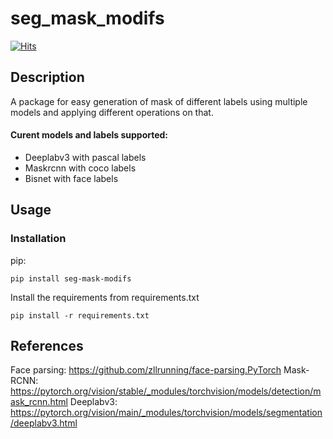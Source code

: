 # seg_mask_modifs

[![Hits](https://hits.seeyoufarm.com/api/count/incr/badge.svg?url=https%3A%2F%2Fgithub.com%2Fvardanagarwal%2Fmask_modifs&count_bg=%2379C83D&title_bg=%23555555&icon=&icon_color=%23E7E7E7&title=hits&edge_flat=false)](https://hits.seeyoufarm.com)

## Description
A package for easy generation of mask of different labels using multiple models and applying different operations on that.

#### Curent models and labels supported:
- Deeplabv3 with pascal labels
- Maskrcnn with coco labels
- Bisnet with face labels

## Usage

### Installation
pip:
```
pip install seg-mask-modifs
```

Install the requirements from requirements.txt
```
pip install -r requirements.txt
```

## References
Face parsing: https://github.com/zllrunning/face-parsing.PyTorch
Mask-RCNN: https://pytorch.org/vision/stable/_modules/torchvision/models/detection/mask_rcnn.html
Deeplabv3: https://pytorch.org/vision/main/_modules/torchvision/models/segmentation/deeplabv3.html
